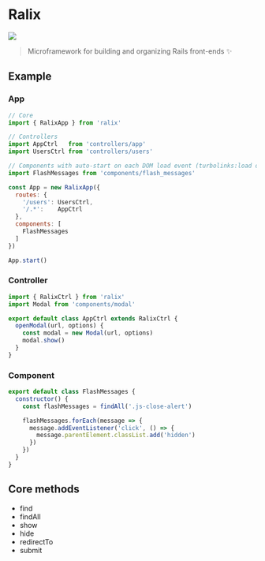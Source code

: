 # Ralix

[![](https://img.shields.io/npm/v/ralix.svg?style=flat-square)](https://www.npmjs.com/package/ralix)

> Microframework for building and organizing Rails front-ends :sparkles:

## Example

### App

```js
// Core
import { RalixApp } from 'ralix'

// Controllers
import AppCtrl   from 'controllers/app'
import UsersCtrl from 'controllers/users'

// Components with auto-start on each DOM load event (turbolinks:load or DOMContentLoaded)
import FlashMessages from 'components/flash_messages'

const App = new RalixApp({
  routes: {
    '/users': UsersCtrl,
    '/.*':    AppCtrl
  },
  components: [
    FlashMessages
  ]
})

App.start()
```

### Controller

```js
import { RalixCtrl } from 'ralix'
import Modal from 'components/modal'

export default class AppCtrl extends RalixCtrl {
  openModal(url, options) {
    const modal = new Modal(url, options)
    modal.show()
  }
}
```

### Component

```js
export default class FlashMessages {
  constructor() {
    const flashMessages = findAll('.js-close-alert')

    flashMessages.forEach(message => {
      message.addEventListener('click', () => {
        message.parentElement.classList.add('hidden')
      })
    })
  }
}
```

## Core methods

- find
- findAll
- show
- hide
- redirectTo
- submit
